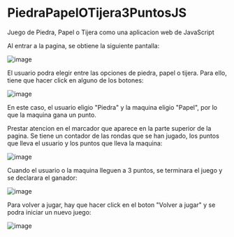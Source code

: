 # PiedraPapelOTijera3PuntosJS
Juego de Piedra, Papel o Tijera como una aplicacion web de JavaScript

Al entrar a la pagina, se obtiene la siguiente pantalla:

![image](https://user-images.githubusercontent.com/107152796/214112352-e61d8ffb-82b5-42f9-8ce9-94af49f11d19.png)

El usuario podra elegir entre las opciones de piedra, papel o tijera. Para ello, tiene que hacer click en alguno de los botones:

![image](https://user-images.githubusercontent.com/107152796/214112520-a0f06b9c-e897-44dc-9e7e-57a6a441d4c9.png)

En este caso, el usuario eligio "Piedra" y la maquina eligio "Papel", por lo que la maquina gana un punto.

Prestar atencion en el marcador que aparece en la parte superior de la pagina. Se tiene un contador de las rondas que se han jugado,
los puntos que lleva el usuario y los puntos que lleva la maquina:

![image](https://user-images.githubusercontent.com/107152796/214112720-5372231a-e0e1-45c9-b074-0d10e8ff8dd2.png)

Cuando el usuario o la maquina lleguen a 3 puntos, se terminara el juego y se declarara el ganador:

![image](https://user-images.githubusercontent.com/107152796/214112829-d8e1cad8-2da9-4cb6-9f07-3f02a4f83060.png)

Para volver a jugar, hay que hacer click en el boton "Volver a jugar" y se podra iniciar un nuevo juego:

![image](https://user-images.githubusercontent.com/107152796/214112921-55ae6df1-d726-45d0-b470-d59f0c7ef0ca.png)

